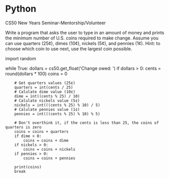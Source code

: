 # Python
CS50 New Years Seminar-Mentorship/Volunteer

Write a program that asks the user to type in an amount of money and prints the minimum number of U.S. coins required to make change. Assume you can use quarters (25¢), dimes (10¢), nickels (5¢), and pennies (1¢).
Hint: to choose which coin to use next, use the largest coin possible.


import random

while True:
    dollars = cs50.get_float('Change owed: ')
    if dollars > 0:
        cents = round(dollars * 100)
        coins = 0

        # Get quarters values (25¢)
        quarters = int(cents / 25)
        # Calulate dime value (10¢)
        dime = int((cents % 25) / 10)
        # Calulate nickels value (5¢)
        nickels = int(((cents % 25) % 10) / 5)
        # Calulate pennies value (1¢)
        pennies = int(((cents % 25) % 10) % 5)

        # Don't overthink it, if the cents is less than 25, the coins of quarters is zero
        coins = coins + quarters
        if dime > 0:
            coins = coins + dime
        if nickels > 0:
            coins = coins + nickels
        if pennies > 0:
            coins = coins + pennies

        print(coins)
        break



